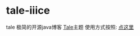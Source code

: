 # tale-iiice
tale
极简的开源java博客 [Tale](https://github.com/otale/tale/)主题
使用方式按照: [点这里](https://github.com/otale/tale/wiki/4.-%E4%B8%BB%E9%A2%98%E4%BD%BF%E7%94%A8)
